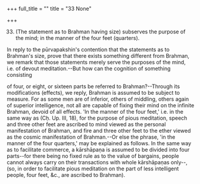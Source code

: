 +++
full_title = ""
title = "33 None"

+++


33. (The statement as to Brahman having size) subserves the purpose of the mind; in the manner of the four feet (quarters).

In reply to the pūrvapakshin's contention that the statements as to Brahman's size, prove that there exists something different from Brahman, we remark that those statements merely serve the purposes of the mind, i.e. of devout meditation.--But how can the cognition of something consisting

of four, or eight, or sixteen parts be referred to Brahman?--Through its modifications (effects), we reply, Brahman is assumed to be subject to measure. For as some men are of inferior, others of middling, others again of superior intelligence, not all are capable of fixing their mind on the infinite Brahman, devoid of all effects. 'In the manner of the four feet,' i.e. in the same way as (Cḥ. Up. III, 18), for the purpose of pious meditation, speech and three other feet are ascribed to mind viewed as the personal manifestation of Brahman, and fire and three other feet to the ether viewed as the cosmic manifestation of Brahman.--Or else the phrase, 'in the manner of the four quarters,' may be explained as follows. In the same way as to facilitate commerce, a kārshāpaṇa is assumed to be divided into four parts--for there being no fixed rule as to the value of bargains, people cannot always carry on their transactions with whole kārshāpaṇas only--, (so, in order to facilitate pious meditation on the part of less intelligent people, four feet, &c., are ascribed to Brahman).

